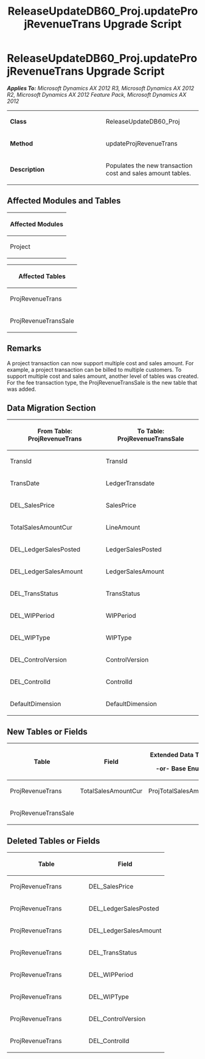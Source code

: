 ﻿---
title: ReleaseUpdateDB60_Proj.updateProjRevenueTrans Upgrade Script
TOCTitle: ReleaseUpdateDB60_Proj.updateProjRevenueTrans Upgrade Script
ms:assetid: dfcab846-4313-4086-9d37-46d44f56d616
ms:mtpsurl: https://msdn.microsoft.com/en-us/library/JJ737281(v=AX.60)
ms:contentKeyID: 49711723
ms.date: 05/18/2015
mtps_version: v=AX.60
---

# ReleaseUpdateDB60\_Proj.updateProjRevenueTrans Upgrade Script 


_**Applies To:** Microsoft Dynamics AX 2012 R3, Microsoft Dynamics AX 2012 R2, Microsoft Dynamics AX 2012 Feature Pack, Microsoft Dynamics AX 2012_

<table>
<colgroup>
<col style="width: 50%" />
<col style="width: 50%" />
</colgroup>
<tbody>
<tr class="odd">
<td><p><strong>Class</strong></p></td>
<td><p>ReleaseUpdateDB60_Proj</p></td>
</tr>
<tr class="even">
<td><p><strong>Method</strong></p></td>
<td><p>updateProjRevenueTrans</p></td>
</tr>
<tr class="odd">
<td><p><strong>Description</strong></p></td>
<td><p>Populates the new transaction cost and sales amount tables.</p></td>
</tr>
</tbody>
</table>


## Affected Modules and Tables

<table>
<colgroup>
<col style="width: 100%" />
</colgroup>
<thead>
<tr class="header">
<th><p>Affected Modules</p></th>
</tr>
</thead>
<tbody>
<tr class="odd">
<td><p>Project</p></td>
</tr>
</tbody>
</table>


<table>
<colgroup>
<col style="width: 100%" />
</colgroup>
<thead>
<tr class="header">
<th><p>Affected Tables</p></th>
</tr>
</thead>
<tbody>
<tr class="odd">
<td><p>ProjRevenueTrans</p></td>
</tr>
<tr class="even">
<td><p>ProjRevenueTransSale</p></td>
</tr>
</tbody>
</table>


## Remarks

A project transaction can now support multiple cost and sales amount. For example, a project transaction can be billed to multiple customers. To support multiple cost and sales amount, another level of tables was created. For the fee transaction type, the ProjRevenueTransSale is the new table that was added.

## Data Migration Section

<table>
<colgroup>
<col style="width: 50%" />
<col style="width: 50%" />
</colgroup>
<thead>
<tr class="header">
<th><p>From Table: ProjRevenueTrans</p></th>
<th><p>To Table: ProjRevenueTransSale</p></th>
</tr>
</thead>
<tbody>
<tr class="odd">
<td><p>TransId</p></td>
<td><p>TransId</p></td>
</tr>
<tr class="even">
<td><p>TransDate</p></td>
<td><p>LedgerTransdate</p></td>
</tr>
<tr class="odd">
<td><p>DEL_SalesPrice</p></td>
<td><p>SalesPrice</p></td>
</tr>
<tr class="even">
<td><p>TotalSalesAmountCur</p></td>
<td><p>LineAmount</p></td>
</tr>
<tr class="odd">
<td><p>DEL_LedgerSalesPosted</p></td>
<td><p>LedgerSalesPosted</p></td>
</tr>
<tr class="even">
<td><p>DEL_LedgerSalesAmount</p></td>
<td><p>LedgerSalesAmount</p></td>
</tr>
<tr class="odd">
<td><p>DEL_TransStatus</p></td>
<td><p>TransStatus</p></td>
</tr>
<tr class="even">
<td><p>DEL_WIPPeriod</p></td>
<td><p>WIPPeriod</p></td>
</tr>
<tr class="odd">
<td><p>DEL_WIPType</p></td>
<td><p>WIPType</p></td>
</tr>
<tr class="even">
<td><p>DEL_ControlVersion</p></td>
<td><p>ControlVersion</p></td>
</tr>
<tr class="odd">
<td><p>DEL_ControlId</p></td>
<td><p>ControlId</p></td>
</tr>
<tr class="even">
<td><p>DefaultDimension</p></td>
<td><p>DefaultDimension</p></td>
</tr>
</tbody>
</table>


## New Tables or Fields

<table>
<colgroup>
<col style="width: 33%" />
<col style="width: 33%" />
<col style="width: 33%" />
</colgroup>
<thead>
<tr class="header">
<th><p>Table</p></th>
<th><p>Field</p></th>
<th><p>Extended Data Type</p>
<p>-or- Base Enum</p></th>
</tr>
</thead>
<tbody>
<tr class="odd">
<td><p>ProjRevenueTrans</p></td>
<td><p>TotalSalesAmountCur</p></td>
<td><p>ProjTotalSalesAmount</p></td>
</tr>
<tr class="even">
<td><p>ProjRevenueTransSale</p></td>
<td><p></p></td>
<td><p></p></td>
</tr>
</tbody>
</table>


## Deleted Tables or Fields

<table>
<colgroup>
<col style="width: 50%" />
<col style="width: 50%" />
</colgroup>
<thead>
<tr class="header">
<th><p>Table</p></th>
<th><p>Field</p></th>
</tr>
</thead>
<tbody>
<tr class="odd">
<td><p>ProjRevenueTrans</p></td>
<td><p>DEL_SalesPrice</p></td>
</tr>
<tr class="even">
<td><p>ProjRevenueTrans</p></td>
<td><p>DEL_LedgerSalesPosted</p></td>
</tr>
<tr class="odd">
<td><p>ProjRevenueTrans</p></td>
<td><p>DEL_LedgerSalesAmount</p></td>
</tr>
<tr class="even">
<td><p>ProjRevenueTrans</p></td>
<td><p>DEL_TransStatus</p></td>
</tr>
<tr class="odd">
<td><p>ProjRevenueTrans</p></td>
<td><p>DEL_WIPPeriod</p></td>
</tr>
<tr class="even">
<td><p>ProjRevenueTrans</p></td>
<td><p>DEL_WIPType</p></td>
</tr>
<tr class="odd">
<td><p>ProjRevenueTrans</p></td>
<td><p>DEL_ControlVersion</p></td>
</tr>
<tr class="even">
<td><p>ProjRevenueTrans</p></td>
<td><p>DEL_ControlId</p></td>
</tr>
</tbody>
</table>

  


